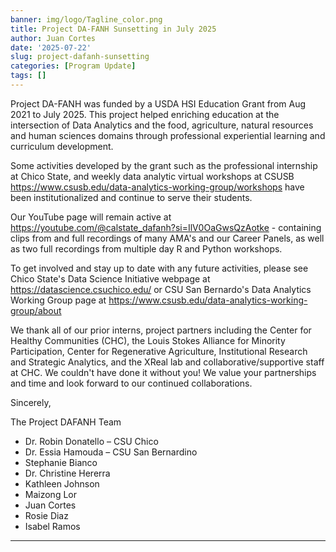 ```yaml
---
banner: img/logo/Tagline_color.png
title: Project DA-FANH Sunsetting in July 2025
author: Juan Cortes
date: '2025-07-22'
slug: project-dafanh-sunsetting
categories: [Program Update]
tags: []
---
```


Project DA-FANH was funded by a USDA HSI Education Grant from Aug 2021 to July 2025. This project helped enriching education at the intersection of Data Analytics and the food, agriculture, natural resources and human sciences domains through professional experiential learning and curriculum development. 
 
Some activities developed by the grant such as the professional internship at Chico State, and weekly data analytic virtual workshops at CSUSB https://www.csusb.edu/data-analytics-working-group/workshops have been institutionalized and continue to serve their students. 

Our YouTube page will remain active at https://youtube.com/@calstate_dafanh?si=IlV0OaGwsQzAotke - containing clips from and full recordings of many AMA's and our Career Panels, as well as two full recordings from multiple day R and Python workshops.

To get involved and stay up to date with any future activities, please see Chico State's Data Science Initiative webpage at https://datascience.csuchico.edu/ or CSU San Bernardo's Data Analytics Working Group page at https://www.csusb.edu/data-analytics-working-group/about

We thank all of our prior interns, project partners including the Center for Healthy Communities (CHC), the Louis Stokes Alliance for Minority Participation, Center for Regenerative Agriculture, Institutional Research and Strategic Analytics, and the XReal lab and collaborative/supportive staff at CHC. We couldn't have done it without you! We value your partnerships and time and look forward to our continued collaborations. 

Sincerely,

The Project DAFANH Team
- Dr. Robin Donatello – CSU Chico  
- Dr. Essia Hamouda – CSU San Bernardino  
- Stephanie Bianco  
- Dr. Christine Hererra  
- Kathleen Johnson  
- Maizong Lor  
- Juan Cortes  
- Rosie Diaz  
- Isabel Ramos

---